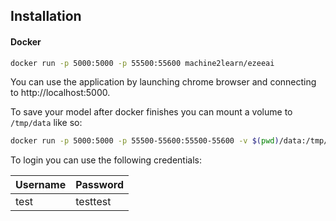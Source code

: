 
## Installation

#### Docker
```bash
docker run -p 5000:5000 -p 55500:55600 machine2learn/ezeeai
```

You can use the application by launching chrome browser and connecting to http://localhost:5000. 

To save your model after docker finishes you can mount a volume to `/tmp/data` like so:
```bash
docker run -p 5000:5000 -p 55500-55600:55500-55600 -v $(pwd)/data:/tmp/data machine2learn/ezeeai
```


To login you can use the following credentials:

| Username | Password |
| -------- | ---- |
| test | testtest |
